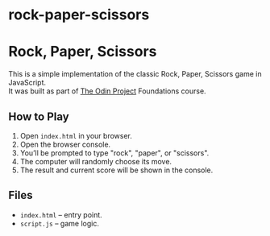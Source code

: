 # rock-paper-scissors

# Rock, Paper, Scissors

This is a simple implementation of the classic Rock, Paper, Scissors game in JavaScript.  
It was built as part of [The Odin Project](https://www.theodinproject.com/lessons/foundations-rock-paper-scissors) Foundations course.

## How to Play
1. Open `index.html` in your browser.
2. Open the browser console.
3. You’ll be prompted to type "rock", "paper", or "scissors".
4. The computer will randomly choose its move.
5. The result and current score will be shown in the console.

## Files
- `index.html` – entry point.
- `script.js` – game logic.